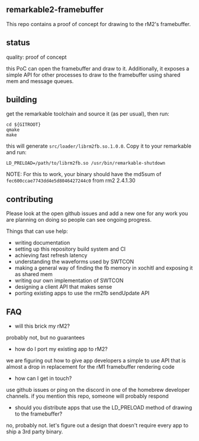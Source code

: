 ## remarkable2-framebuffer

This repo contains a proof of concept for drawing to the rM2's framebuffer.

## status

quality: proof of concept

this PoC can open the framebuffer and draw to it. Additionally, it exposes a
simple API for other processes to draw to the framebuffer using shared mem and
message queues.

## building

get the remarkable toolchain and source it (as per usual), then run:

```
cd ${GITROOT}
qmake
make
```

this will generate `src/loader/librm2fb.so.1.0.0`. Copy it to your remarkable and run:

```
LD_PRELOAD=/path/to/librm2fb.so /usr/bin/remarkable-shutdown 
```

NOTE: For this to work, your binary should have the md5sum of
`fec600ccae7743dd4e5d8046427244c0` from rm2 2.4.1.30

## contributing

Please look at the open github issues and add a new one for any work you are planning
on doing so people can see ongoing progress.

Things that can use help:

* writing documentation
* setting up this repository build system and CI
* achieving fast refresh latency
* understanding the waveforms used by SWTCON
* making a general way of finding the fb memory in xochitl and exposing it as shared mem
* writing our own implementation of SWTCON
* designing a client API that makes sense
* porting existing apps to use the rm2fb sendUpdate API

## FAQ

* will this brick my rM2?

probably not, but no guarantees

* how do I port my existing app to rM2?

we are figuring out how to give app developers a simple to use API that is
almost a drop in replacement for the rM1 framebuffer rendering code

* how can I get in touch?

use github issues or ping on the discord in one of the homebrew developer
channels. if you mention this repo, someone will probably respond

* should you distribute apps that use the LD_PRELOAD method of drawing to the framebuffer?

no, probably not. let's figure out a design that doesn't require every app to
ship a 3rd party binary.
